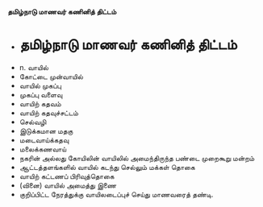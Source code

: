 **தமிழ்நாடு மாணவர் கணினித் திட்டம்**
- # தமிழ்நாடு மாணவர் கணினித் திட்டம்
- n. வாயில்
- கோட்டை முன்வாயில்
- வாயில் முகப்பு
- முகப்பு வளைவு
- வாயிற் கதவம்
- வாயிற் கதவுச்சட்டம்
- செல்வழி
- இடுக்கமான மதகு
- மடைவாய்க்கதவு
- மலைக்கணவாய்
- நகரின் அல்லது கோயிலின் வாயிலில் அமைந்திருந்த பண்டை முறைகூறு மன்றம்
- ஆட்டத்தளங்களில் வாயில் கடந்து செல்லும் மக்கள் தொகை
- வாயிற் கட்டணப் பிரிவுத்தொகை
- (வினை) வாயில் அமைத்து இணை
- குறிப்பிட்ட நேரத்துக்கு வாயிலடைப்புச் செய்து மாணவரைத் தண்டி.

